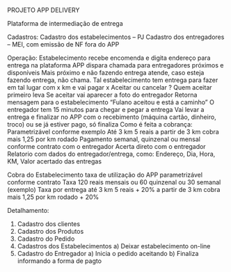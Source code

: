 PROJETO APP DELIVERY


Plataforma de intermediação de entrega

Cadastros:
	Cadastro dos estabelecimentos – PJ 
	Cadastro dos entregadores – MEI, com emissão de NF fora do APP

Operação:
	Estabelecimento recebe encomenda e digita endereço para entrega na plataforma
	APP dispara chamada para entregadores próximos e disponíveis
		Mais próximo e não fazendo entrega atende, caso esteja fazendo entrega, 		não chama.
		Tal estabelecimento tem entrega para fazer em tal lugar com x km e vai 			pagar x 
		Aceitar ou cancelar ?
			Quem aceitar primeiro leva
 				Se aceitar vai aparecer a foto do entregador
				Retorna mensagem para o estabelecimento “Fulano aceitou e 				está a caminho”
 				O entregador tem 15 minutos para chegar e pegar a entrega
				Vai levar a entrega e finalizar no APP com o recebimento 					(máquina cartão, dinheiro, troco) ou se já estiver pago, só 					finaliza
Como é feita a cobrança:
	Parametrizável conforme exemplo
		Até 3 km 5 reais a partir de 3 km cobra mais 1,25 por km rodado 
		Pagamento semanal, quinzenal ou mensal conforme contrato com o 			entregador 
		Acerta direto com o entregador
Relatorio com dados do entregador/entrega, como: Endereço, Dia, Hora, KM, Valor acertado das entregas

Cobra do Estabelecimento taxa de utilização do APP parametrizável conforme contrato
	Taxa 120 reais mensais ou 60 quinzenal ou 30 semanal (exemplo)
	Taxa por entrega até 3 km 5 reais + 20%  a partir de 3 km cobra mais 1,25 por km rodado + 20%

Detalhamento:
1) Cadastro dos clientes
2) Cadastro dos Produtos
3) Cadastro do Pedido
4) Cadastros dos Estabelecimentos
   a) Deixar estabelecimento on-line
5) Cadastro do Entregador
   a) Inicia o pedido aceitando
   b) Finaliza informando a forma de pagto
